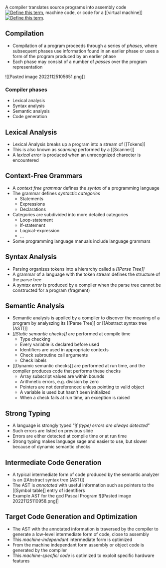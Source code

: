 A compiler translates source programs into assembly code[![Define this term](https://www.cs.fsu.edu/~engelen/courses/COP402003/define.gif)](https://www.cs.fsu.edu/~engelen/courses/COP402003/board.html#assembly), machine code, or code for a [[virtual machine]][![Define this term](https://www.cs.fsu.edu/~engelen/courses/COP402003/define.gif)](https://www.cs.fsu.edu/~engelen/courses/COP402003/board.html#virtualmachine).

## Compilation
-   Compilation of a program proceeds through a series of _phases_, where subsequent phases use information found in an earlier phase or uses a form of the program produced by an earlier phase
- Each phase may consist of a number of _passes_ over the program representation

![[Pasted image 20221125105651.png]]

### Compiler phases
-   Lexical analysis
-   Syntax analysis
-   Semantic analysis
-   Code generation

## Lexical Analysis
- Lexical Analysis breaks up a program into a stream of [[Tokens]]
- This is also known as *scanning* performed by a [[Scanner]]
- A *lexical error* is produced when an unrecognized charecter is encountered

## Context-Free Grammars
- A *context free grammar* defines the *syntax* of a programming language
- The grammar defines *syntactic categories*
	- Statements
	- Expressions
	- Declarations
- Categories are subdivided into more detailed categories
	- Loop-statement
	- If-statement
	- Logical-expression
	- ...
- Some programming language manuals include language grammars

## Syntax Analysis
- Parsing organizes tokens into a hierarchy called a *[[Parse Tree]]*
- A grammar of a language with the token stream defines the structure of the parse tree
- A *syntax error* is produced by a compiler when the parse tree cannot be constructed for a program (fragment)

## Semantic Analysis
- Semantic analysis is appiled by a compiler to discover the meaning of a program by analyszing its [[Parse Tree]] or [[Abstract syntax tree (AST)]]
- *[[Static semantic checks]]* are performed at compile time
	- Type checking
	- Every variable is declared before used
	- Identifiers are used in appropriate contexts
	- Check subroutine call arguments
	- Check labels
- [[Dynamic semantic checks]] are performed at run time, and the compiler produces code that performs these checks
	- Array subscript values are within bounds
	- Arithmetic errors, e.g. division by zero
	- Pointers are not dereferenced unless pointing to valid object
	- A variable is used but hasn't been initialized
	- When a check fails at run time, an exception is raised

## Strong Typing
- A language is strongly typed "*if (type) errors are always detected*"
- Such errors are listed on previous slide
- Errors are either detected at compile time or at run time
- Strong typing makes language sage and easier to use, but slower because of dynamic semantic checks

## Intermediate Code Generation
- A typical intermediate form of code produced by the semantic analyzer is an [[Abstract syntax tree (AST)]]
- The AST is *annotated* with useful information such as pointers to the [[Symbol table]] entry of identifiers
- Example AST for the gcd Pascal Program
![[Pasted image 20221125110958.png]]

## Target Code Generation and Optimization
- The AST with the annotated information is traversed by the compiler to generate a low-level intermediate form of code, close to assembly
- This *machine-independant* intermediate form is optimized
- From the machine independant form assembly or object code is generated by the compiler
- This *machine-specfici code* is optimized to exploit specific hardware features